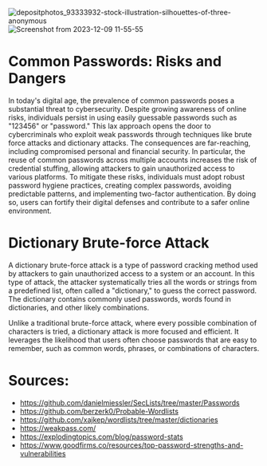 ![depositphotos_93333932-stock-illustration-silhouettes-of-three-anonymous](https://github.com/semiiixyz/wordlists/assets/125569648/66a651ba-3ea1-4642-8a72-45e72806f89d) ![Screenshot from 2023-12-09 11-55-55](https://github.com/semiiixyz/wordlists/assets/125569648/d0b9b4dd-c627-4bec-8fad-4806a05f0c75)

# Common Passwords: Risks and Dangers
In today's digital age, the prevalence of common passwords poses a substantial threat to cybersecurity. Despite growing awareness of online risks, individuals persist in using easily guessable passwords such as "123456" or "password." This lax approach opens the door to cybercriminals who exploit weak passwords through techniques like brute force attacks and dictionary attacks. The consequences are far-reaching, including compromised personal and financial security. In particular, the reuse of common passwords across multiple accounts increases the risk of credential stuffing, allowing attackers to gain unauthorized access to various platforms. To mitigate these risks, individuals must adopt robust password hygiene practices, creating complex passwords, avoiding predictable patterns, and implementing two-factor authentication. By doing so, users can fortify their digital defenses and contribute to a safer online environment.

# Dictionary Brute-force Attack
A dictionary brute-force attack is a type of password cracking method used by attackers to gain unauthorized access to a system or an account. In this type of attack, the attacker systematically tries all the words or strings from a predefined list, often called a "dictionary," to guess the correct password. The dictionary contains commonly used passwords, words found in dictionaries, and other likely combinations.

Unlike a traditional brute-force attack, where every possible combination of characters is tried, a dictionary attack is more focused and efficient. It leverages the likelihood that users often choose passwords that are easy to remember, such as common words, phrases, or combinations of characters.

# Sources:
* https://github.com/danielmiessler/SecLists/tree/master/Passwords
* https://github.com/berzerk0/Probable-Wordlists
* https://github.com/xajkep/wordlists/tree/master/dictionaries
* https://weakpass.com/
* https://explodingtopics.com/blog/password-stats
* https://www.goodfirms.co/resources/top-password-strengths-and-vulnerabilities
